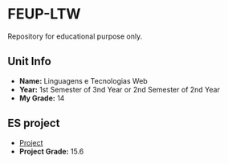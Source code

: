 # FEUP-LTW
Repository for educational purpose only.

## Unit Info
- __Name:__ Linguagens e Tecnologias Web
- __Year:__ 1st Semester of 3nd Year or 2nd Semester of 2nd Year
- __My Grade:__ 14

## ES project
- [Project](project/) 
- __Project Grade:__ 15.6
